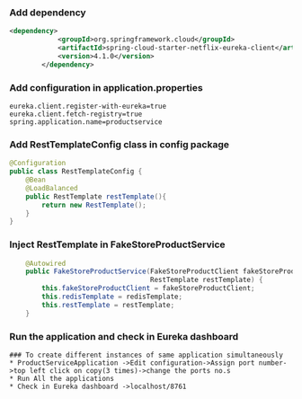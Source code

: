 ### Add dependency
```xml
<dependency>
			<groupId>org.springframework.cloud</groupId>
			<artifactId>spring-cloud-starter-netflix-eureka-client</artifactId>
			<version>4.1.0</version>
		</dependency>
```
### Add configuration in application.properties
```properties
eureka.client.register-with-eureka=true
eureka.client.fetch-registry=true
spring.application.name=productservice
```

### Add RestTemplateConfig class in config package
```java 
@Configuration
public class RestTemplateConfig {
    @Bean
    @LoadBalanced
    public RestTemplate restTemplate(){
        return new RestTemplate();
    }
}
```
### Inject RestTemplate in FakeStoreProductService
```java
    @Autowired
    public FakeStoreProductService(FakeStoreProductClient fakeStoreProductClient,RedisTemplate redisTemplate,
                                   RestTemplate restTemplate) {
        this.fakeStoreProductClient = fakeStoreProductClient;
        this.redisTemplate = redisTemplate;
        this.restTemplate = restTemplate;
    }
```
### Run the application and check in Eureka dashboard
```url
### To create different instances of same application simultaneously
* ProductServiceApplication ->Edit configuration->Assign port number->top left click on copy(3 times)->change the ports no.s
* Run All the applications
* Check in Eureka dashboard ->localhost/8761
```
